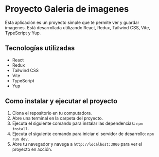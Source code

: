 # Proyecto Galeria de imagenes

Esta aplicación es un proyecto simple que te permite ver y guardar imagenes. Está desarrollada utilizando React, Redux, Tailwind CSS, Vite, TypeScript y Yup.

## Tecnologías utilizadas

- React
- Redux
- Tailwind CSS
- Vite
- TypeScript
- Yup

## Como instalar y ejecutar el proyecto

1. Clona el repositorio en tu computadora.
2. Abre una terminal en la carpeta del proyecto.
3. Ejecuta el siguiente comando para instalar las dependencias: `npm install`.
4. Ejecuta el siguiente comando para iniciar el servidor de desarrollo: `npm run dev`.
5. Abre tu navegador y navega a `http://localhost:3000` para ver el proyecto en acción.
